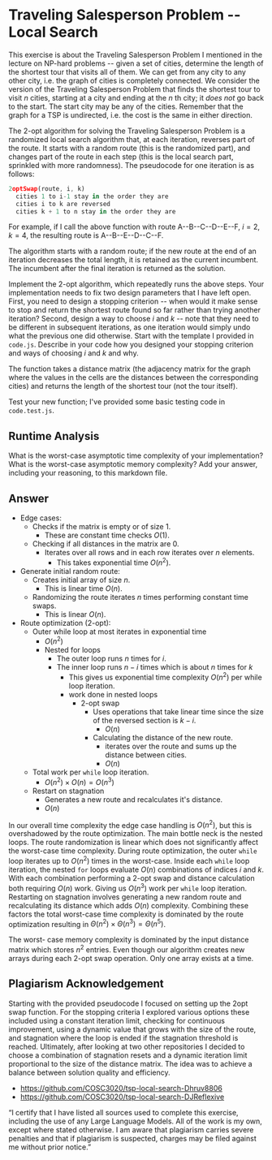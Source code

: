 # Traveling Salesperson Problem -- Local Search

This exercise is about the Traveling Salesperson Problem I mentioned in the
lecture on NP-hard problems -- given a set of cities, determine the length of
the shortest tour that visits all of them. We can get from any city to any other
city, i.e. the graph of cities is completely connected. We consider the version
of the Traveling Salesperson Problem that finds the shortest tour to visit $n$
cities, starting at a city and ending at the $n$ th city; it *does not* go
back to the start. The start city may be any of the cities. Remember that the
graph for a TSP is undirected, i.e. the cost is the same in either direction.

The 2-opt algorithm for solving the Traveling Salesperson Problem is a
randomized local search algorithm that, at each iteration, reverses part of the
route. It starts with a random route (this is the randomized part), and changes
part of the route in each step (this is the local search part, sprinkled with
more randomness). The pseudocode for one iteration is as follows:

```javascript
2optSwap(route, i, k)
  cities 1 to i-1 stay in the order they are
  cities i to k are reversed
  cities k + 1 to n stay in the order they are
```

For example, if I call the above function with route A--B--C--D--E--F, $i=2$,
$k=4$, the resulting route is A--B--E--D--C--F.

The algorithm starts with a random route; if the new route at the end of an
iteration decreases the total length, it is retained as the current incumbent.
The incumbent after the final iteration is returned as the solution.

Implement the 2-opt algorithm, which repeatedly runs the above steps. Your
implementation needs to fix two design parameters that I have left open. First,
you need to design a stopping criterion -- when would it make sense to stop and
return the shortest route found so far rather than trying another iteration?
Second, design a way to choose $i$ and $k$ -- note that they need to be
different in subsequent iterations, as one iteration would simply undo what
the previous one did otherwise. Start with the template I provided in `code.js`.
Describe in your code how you designed your stopping criterion and ways of
choosing $i$ and $k$ and why.

The function takes a distance matrix (the adjacency matrix for the graph where
the values in the cells are the distances between the corresponding cities) and
returns the length of the shortest tour (not the tour itself).

Test your new function; I've provided some basic testing code in `code.test.js`.

## Runtime Analysis

What is the worst-case asymptotic time complexity of your implementation? What
is the worst-case asymptotic memory complexity? Add your answer, including your
reasoning, to this markdown file.

## Answer 

- Edge cases:
  - Checks if the matrix is empty or of size 1.
    - These are constant time checks $O(1)$.
  - Checking if all distances in the matrix are 0.
    - Iterates over all rows and in each row iterates over $n$ elements.
      - This takes exponential time $O(n^{2})$.
- Generate initial random route:
  - Creates initial array of size $n$.
    - This is linear time $O(n)$.
  - Randomizing the route iterates $n$ times performing constant time swaps.
    - This is linear $O(n)$.
- Route optimization (2-opt):
  - Outer while loop at most iterates in exponential time
    - $O(n^{2})$
    - Nested for loops
      - The outer loop runs $n$ times for $i$.
      - The inner loop runs $n - i$ times which is about $n$ times for $k$
        - This gives us exponential time complexity $O(n^{2})$ per while loop iteration.
        - work done in nested loops
          - 2-opt swap
            - Uses operations that take linear time since the size of the reversed section is $k - i$.
              - $O(n)$
            - Calculating the distance of the new route.
              - iterates over the route and sums up the distance between cities.
              - $O(n)$
  - Total work per `while` loop iteration.
    - $O(n^{2}) \times O(n) = O(n^{3})$
  - Restart on stagnation
    - Generates a new route and recalculates it's distance.
    - $O(n)$

In our overall time complexity the edge case handling is $O(n^{2})$, but this is overshadowed by the route optimization.
The main bottle neck is the nested loops. The route randomization is linear which does not significantly affect the worst-case time complexity. 
During route optimization, the outer `while` loop iterates up to $O(n^2)$ times in the worst-case. Inside each `while` loop iteration, the nested `for` loops evaluate $O(n)$ combinations of indices $i$ and $k$. With each combination performing a 2-opt swap and distance calculation both requiring $O(n)$ work. Giving us $O(n^{3})$ work per `while` loop iteration. Restarting on stagnation involves generating a new random route and recalculating its distance which adds $O(n)$ complexity. Combining these factors the total worst-case time complexity is dominated by the route optimization resulting in  $\Theta(n^{2}) \times \Theta(n^{3}) = \Theta(n^{5})$. 

The worst- case memory complexity is dominated by the input distance matrix which stores $n^{2}$ entries. Even though our algorithm creates new arrays during each 2-opt swap operation. Only one array exists at a time. 

## Plagiarism Acknowledgement 
Starting with the provided pseudocode I focused on setting up the 2opt swap function. For the stopping criteria I explored various options these included using a constant iteration limit, checking for continuous improvement, using a dynamic value that grows with the size of the route, and stagnation where the loop is ended if the stagnation threshold is reached. Ultimately, after looking at two other repositories I decided to choose a combination of stagnation resets and a dynamic iteration limit proportional to the size of the distance matrix. The idea was to achieve a balance between solution quality and efficiency.

- https://github.com/COSC3020/tsp-local-search-Dhruv8806
- https://github.com/COSC3020/tsp-local-search-DJReflexive

“I certify that I have listed all sources used to complete this exercise, including the use
of any Large Language Models. All of the work is my own, except where stated
otherwise. I am aware that plagiarism carries severe penalties and that if plagiarism is
suspected, charges may be filed against me without prior notice.”

























